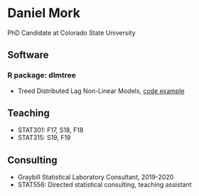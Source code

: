 # Daniel Mork
PhD Candidate at Colorado State University

## Software
### R package: dlmtree
- Treed Distributed Lag Non-Linear Models, [code example](https://danielmork.github.io/dlmtree/TDLNM_Example.html)

## Teaching
- STAT301: F17, S18, F18
- STAT315: S19, F19

## Consulting
- Graybill Statistical Laboratory Consultant, 2019-2020
- STAT556: Directed statistical consulting, teaching assistant
